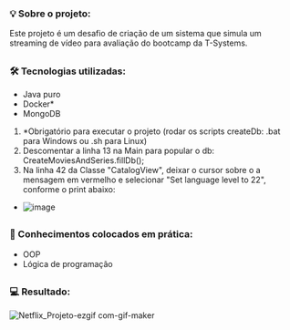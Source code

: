 ### 💡 Sobre o projeto:

Este projeto é um desafio de criação de um sistema que simula um streaming de vídeo para avaliação do bootcamp da T-Systems.

##

### 🛠 Tecnologias utilizadas:

- Java puro
- Docker*
- MongoDB

1. *Obrigatório para executar o projeto (rodar os scripts createDb: .bat para Windows ou .sh para Linux)
2. Descomentar a linha 13 na Main para popular o db: CreateMoviesAndSeries.fillDb();
3. Na linha 42 da Classe "CatalogView", deixar o cursor sobre o a mensagem em vermelho e selecionar "Set language level to 22", conforme o print abaixo:
- ![image](https://github.com/user-attachments/assets/8d460b58-72f0-4745-98b5-fc57fc18ce0e)


##

### 📝 Conhecimentos colocados em prática:

- OOP
- Lógica de programação

##

### 💻 Resultado:


![Netflix_Projeto-ezgif com-gif-maker](https://github.com/user-attachments/assets/f0c03fee-b243-4ecd-8597-ca07ea0a6bb1)


##
